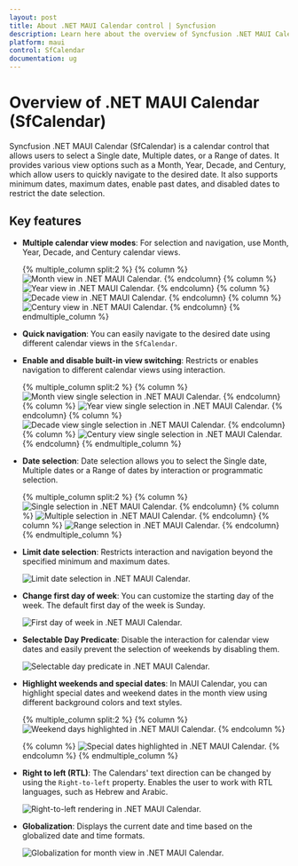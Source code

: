 ```yaml
---
layout: post
title: About .NET MAUI Calendar control | Syncfusion
description: Learn here about the overview of Syncfusion .NET MAUI Calendar (SfCalendar) control, its basic features, and calendar functionalities.
platform: maui
control: SfCalendar
documentation: ug
---
```


# Overview of .NET MAUI Calendar (SfCalendar)

Syncfusion .NET MAUI Calendar (SfCalendar) is a calendar control that allows users to select a Single date, Multiple dates, or a Range of dates. It provides various view options such as a Month, Year, Decade, and Century, which allow users to quickly navigate to the desired date. It also supports minimum dates, maximum dates, enable past dates, and disabled dates to restrict the date selection.

## Key features

* **Multiple calendar view modes**: For selection and navigation, use Month, Year, Decade, and Century calendar views.

   {% multiple_column split:2 %}
   {% column %}
   ![Month view in .NET MAUI Calendar.](images/overview/maui-month-view.png)
   {% endcolumn}
   {% column %}
   ![Year view in .NET MAUI Calendar.](images/overview/maui-year-view.png)
   {% endcolumn}
   {% column %}
   ![Decade view in .NET MAUI Calendar.](images/overview/maui-decade-view.png)
   {% endcolumn}
   {% column %}
   ![Century view in .NET MAUI Calendar.](images/overview/maui-century-view.png)
   {% endcolumn}
   {% endmultiple_column %}

* **Quick navigation**: You can easily navigate to the desired date using different calendar views in the `SfCalendar`.

* **Enable and disable built-in view switching**: Restricts or enables navigation to different calendar views using interaction.

   {% multiple_column split:2 %}
   {% column %}
   ![Month view single selection in .NET MAUI Calendar.](images/overview/maui-month-view-single-selection.png)
   {% endcolumn}
   {% column %}
   ![Year view single selection in .NET MAUI Calendar.](images/overview/maui-year-view-single-selection.png)
   {% endcolumn}
   {% column %}
   ![Decade view single selection in .NET MAUI Calendar.](images/overview/maui-decade-view-single-selection.png)
   {% endcolumn}
   {% column %}
   ![Century view single selection in .NET MAUI Calendar.](images/overview/maui-century-view-single-selection.png)
   {% endcolumn}
   {% endmultiple_column %}

* **Date selection**: Date selection allows you to select the Single date, Multiple dates or a Range of dates by interaction or programmatic selection.

   {% multiple_column split:2 %}
   {% column %}
   ![Single selection in .NET MAUI Calendar.](images/overview/maui-month-view-single-selection.png)
   {% endcolumn}
   {% column %}
   ![Multiple selection in .NET MAUI Calendar.](images/overview/maui-multiple-selection.png)
   {% endcolumn}
   {% column %}
   ![Range selection in .NET MAUI Calendar.](images/overview/maui-range-selection.png)
   {% endcolumn}
   {% endmultiple_column %}

* **Limit date selection**: Restricts interaction and navigation beyond the specified minimum and maximum dates.

   ![Limit date selection in .NET MAUI Calendar.](images/overview/maui-min-max-date.png)

* **Change first day of week**: You can customize the starting day of the week. The default first day of the week is Sunday.

   ![First day of week in .NET MAUI Calendar.](images/overview/maui-first-day-of-week.png)

* **Selectable Day Predicate**: Disable the interaction for calendar view dates and easily prevent the selection of weekends by disabling them.

   ![Selectable day predicate in .NET MAUI Calendar.](images/overview/maui-selectable-day-predicate.png)

* **Highlight weekends and special dates**: In MAUI Calendar, you can highlight special dates and weekend dates in the month view using different background colors and text styles.

   {% multiple_column split:2 %}
   {% column %}
   ![Weekend days highlighted in .NET MAUI Calendar.](images/overview/maui-weekends-dates.png)
   {% endcolumn %}

   {% column %}
   ![Special dates highlighted in .NET MAUI Calendar.](images/overview/maui-special-dates.png)
   {% endcolumn %}
   {% endmultiple_column %}

* **Right to left (RTL)**: The Calendars' text direction can be changed by using the `Right-to-left` property. Enables the user to work with RTL languages, such as Hebrew and Arabic.

   ![Right-to-left rendering in .NET MAUI Calendar.](images/overview/maui-rtl.png)

* **Globalization**: Displays the current date and time based on the globalized date and time formats.

   ![Globalization for month view in .NET MAUI Calendar.](images/overview/maui-month-view-globalization.png)
